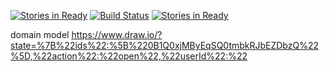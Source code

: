 [![Stories in Ready](https://badge.waffle.io/MariaRomero/streetFood.png?label=ready&title=Ready)](https://waffle.io/MariaRomero/streetFood)
[![Build Status](https://travis-ci.org/MariaRomero/streetFood.svg?branch=master)](https://travis-ci.org/MariaRomero/streetFood)
[![Stories in Ready](https://badge.waffle.io/MariaRomero/streetFood.svg?label=ready&title=Ready)](http://waffle.io/MariaRomero/streetFood)

domain model
https://www.draw.io/?state=%7B%22ids%22:%5B%220B1Q0xjMByEqSQ0tmbkRJbEZDbzQ%22%5D,%22action%22:%22open%22,%22userId%22:%22
